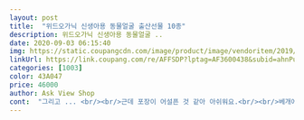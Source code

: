```yaml
---
layout: post 
title:  "위드오가닉 신생아용 동물얼굴 출산선물 10종" 
description: 위드오가닉 신생아용 동물얼굴 ..
date: 2020-09-03 06:15:40 
img: https://static.coupangcdn.com/image/product/image/vendoritem/2019/01/04/3061573058/7e2308d0-9f80-4cf6-8e03-af7b467852b1.jpg 
linkUrl: https://link.coupang.com/re/AFFSDP?lptag=AF3600438&subid=ahnPublicAsk&pageKey=9248309&itemId=40608831&vendorItemId=3061573058&traceid=V0-113-2998756f53d42c4d 
categories: [1003] 
color: 43A047 
price: 46000 
author: Ask View Shop 
cont:  "그리고 ... <br/><br/>근데 포장이 어설픈 것 같아 아쉬워요.<br/><br/>베개에 실밥이.<br/>.<br/>  하.<br/>.<br/> 선물용인데<br/>색상이 화면보다 더 많이 어둡네요.<br/><br/>선물했는데 넘예쁘대요<br/>신생아 선물하기에는 좋아요.<br/><br/>신생아때 딱 필요한구성이에요 완벽구성입니다<br/>실제 색은.<br/>.<br/>생각보다 좀더 밝지않아보이는 베이지네요^^;;<br/>주기 창피해요ㅠㅠ<br/>포장은 완벽한데... <br/><br/>흰색이거나 밝은 베이지 인줄알았는데.<br/>ㅜㅜ<br/>" 
---
```

